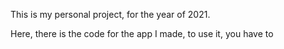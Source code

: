 This is my personal project, for the year of 2021. 

Here, there is the code for the app I made, to use it, you have to
